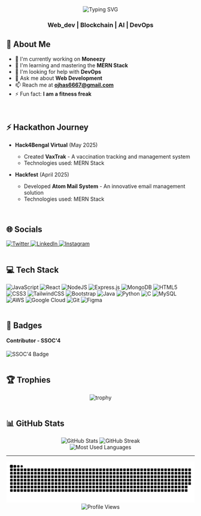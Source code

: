 <div align="center">
  <img src="https://readme-typing-svg.herokuapp.com?font=Poppins&weight=700&size=40&duration=3000&pause=1000&color=FFFFFF&center=true&vCenter=true&width=600&height=100&lines=Subham+Kumar+Ojha" alt="Typing SVG" />
</div>

<h3 align="center">Web_dev | Blockchain | AI | DevOps</h3>

## 🚀 About Me

- 🔭 I'm currently working on **Moneezy**
- 🌱 I'm learning and mastering the **MERN Stack**
- 🤝 I'm looking for help with **DevOps**
- 💬 Ask me about **Web Development**
- 📫 Reach me at **ojhas6667@gmail.com**
- ⚡ Fun fact: **I am a fitness freak**

<br> 

## ⚡ Hackathon Journey

- **Hack4Bengal Virtual** (May 2025)
  - Created **VaxTrak** - A vaccination tracking and management system
  - Technologies used: MERN Stack

- **Hackfest** (April 2025)
  - Developed **Atom Mail System** - An innovative email management solution
  - Technologies used: MERN Stack

<br> 

## 🌐 Socials

<div align="left">
  <a href="https://twitter.com/_subhk_" target="_blank">
    <img src="https://img.shields.io/badge/Twitter-%231DA1F2.svg?style=for-the-badge&logo=Twitter&logoColor=white" alt="Twitter" />
  </a>
  <a href="https://linkedin.com/in/subham-kumar-ojha" target="_blank">
    <img src="https://img.shields.io/badge/LinkedIn-%230077B5.svg?style=for-the-badge&logo=linkedin&logoColor=white" alt="LinkedIn" />
  </a>
  <a href="https://instagram.com/_subhk_" target="_blank">
    <img src="https://img.shields.io/badge/Instagram-%23E4405F.svg?style=for-the-badge&logo=Instagram&logoColor=white" alt="Instagram" />
  </a>
</div>

<br>

## 💻 Tech Stack

<div align="left">
  <img src="https://img.shields.io/badge/javascript-%23323330.svg?style=for-the-badge&logo=javascript&logoColor=%23F7DF1E" alt="JavaScript" />
  <img src="https://img.shields.io/badge/react-%2320232a.svg?style=for-the-badge&logo=react&logoColor=%2361DAFB" alt="React" />
  <img src="https://img.shields.io/badge/node.js-6DA55F?style=for-the-badge&logo=node.js&logoColor=white" alt="NodeJS" />
  <img src="https://img.shields.io/badge/express.js-%23404d59.svg?style=for-the-badge&logo=express&logoColor=%2361DAFB" alt="Express.js" />
  <img src="https://img.shields.io/badge/MongoDB-%234ea94b.svg?style=for-the-badge&logo=mongodb&logoColor=white" alt="MongoDB" />
  <img src="https://img.shields.io/badge/html5-%23E34F26.svg?style=for-the-badge&logo=html5&logoColor=white" alt="HTML5" />
  <img src="https://img.shields.io/badge/css3-%231572B6.svg?style=for-the-badge&logo=css3&logoColor=white" alt="CSS3" />
  <img src="https://img.shields.io/badge/tailwindcss-%2338B2AC.svg?style=for-the-badge&logo=tailwind-css&logoColor=white" alt="TailwindCSS" />
  <img src="https://img.shields.io/badge/bootstrap-%23563D7C.svg?style=for-the-badge&logo=bootstrap&logoColor=white" alt="Bootstrap" />
  <img src="https://img.shields.io/badge/java-%23ED8B00.svg?style=for-the-badge&logo=java&logoColor=white" alt="Java" />
  <img src="https://img.shields.io/badge/python-3670A0?style=for-the-badge&logo=python&logoColor=ffdd54" alt="Python" />
  <img src="https://img.shields.io/badge/c-%2300599C.svg?style=for-the-badge&logo=c&logoColor=white" alt="C" />
  <img src="https://img.shields.io/badge/mysql-%2300f.svg?style=for-the-badge&logo=mysql&logoColor=white" alt="MySQL" />
  <img src="https://img.shields.io/badge/AWS-%23FF9900.svg?style=for-the-badge&logo=amazon-aws&logoColor=white" alt="AWS" />
  <img src="https://img.shields.io/badge/GoogleCloud-%234285F4.svg?style=for-the-badge&logo=google-cloud&logoColor=white" alt="Google Cloud" />
  <img src="https://img.shields.io/badge/git-%23F05033.svg?style=for-the-badge&logo=git&logoColor=white" alt="Git" />
  <img src="https://img.shields.io/badge/figma-%23F24E1E.svg?style=for-the-badge&logo=figma&logoColor=white" alt="Figma" />
</div>

<br>

## 🔰 Badges 

<div align="left">
  <h4>Contributor - SSOC'4</h4>
  <img src="https://drive.google.com/uc?export=view&id=1VsqsBivfrLfqCFwuMXgv2k3WK3E_0TIp" width="200" alt="SSOC'4 Badge"/>
</div>

<br>

## 🏆 Trophies

<div align="center">
  <img src="https://github-profile-trophy.vercel.app/?username=subhamkojha&theme=tokyonight&row=1&column=6" alt="trophy" />
</div>

<br>

## 📊 GitHub Stats

<div align="center">
  <img src="https://github-readme-stats.vercel.app/api?username=subhamkojha&show_icons=true&locale=en&theme=tokyonight" alt="GitHub Stats" />
  <img src="https://streak-stats.demolab.com?user=SubhamKojha&theme=tokyonight" alt="GitHub Streak" />
</div>

<div align="center">
  <img src="https://github-readme-stats.vercel.app/api/top-langs?username=subhamkojha&show_icons=true&locale=en&layout=compact&theme=tokyonight" alt="Most Used Languages" />
</div>

---

<div align="center">
  <img src="https://raw.githubusercontent.com/platane/platane/output/github-contribution-grid-snake-dark.svg" alt="Tech Animation" />
</div>

<div align="center">
  <img src="https://komarev.com/ghpvc/?username=subhamkojha&label=Profile%20views&color=0e75b6&style=flat" alt="Profile Views" />
</div>

